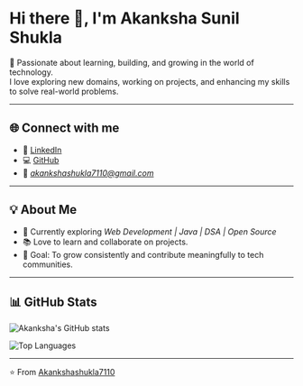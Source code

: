  # Hi there 👋, I'm Akanksha Sunil Shukla  

🚀 Passionate about learning, building, and growing in the world of technology.  
I love exploring new domains, working on projects, and enhancing my skills to solve real-world problems.  

---

## 🌐 Connect with me  
- 💼 [LinkedIn](https://www.linkedin.com/in/akanksha-sunil-shukla-7720072a7)  
- 💻 [GitHub](https://github.com/Akankshashukla7110)  
- 📧 *akankshashukla7110@gmail.com*  

---

## 💡 About Me  
- 🌱 Currently exploring *Web Development | Java | DSA | Open Source*  
- 📚 Love to learn and collaborate on projects.  
- 🎯 Goal: To grow consistently and contribute meaningfully to tech communities.  

---

## 📊 GitHub Stats  
![Akanksha's GitHub stats](https://github-readme-stats.vercel.app/api?username=Akankshashukla7110&show_icons=true&theme=radical)  

![Top Languages](https://github-readme-stats.vercel.app/api/top-langs/?username=Akankshashukla7110&layout=compact&theme=radical)  

---

⭐ From [Akankshashukla7110](https://github.com/Akankshashukla7110)
